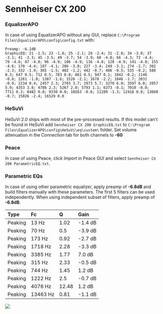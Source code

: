 # Sennheiser CX 200

### EqualizerAPO
In case of using EqualizerAPO without any GUI, replace `C:\Program Files\EqualizerAPO\config\config.txt`
with:
```
Preamp: -6.1dB
GraphicEQ: 21 -1.5; 23 -1.8; 25 -2.1; 28 -2.4; 31 -2.8; 34 -3.0; 37 -3.1; 41 -3.3; 45 -3.5; 49 -3.7; 54 -3.9; 60 -4.0; 66 -4.3; 72 -4.4; 79 -4.6; 87 -4.8; 96 -4.9; 106 -4.9; 116 -4.8; 128 -4.9; 141 -4.8; 155 -4.6; 170 -4.4; 187 -4.1; 206 -3.8; 227 -3.4; 249 -3.1; 274 -2.7; 302 -2.3; 332 -1.9; 365 -1.5; 402 -1.2; 442 -0.7; 486 -0.5; 535 -0.2; 588 0.3; 647 0.5; 712 0.5; 783 0.8; 861 0.5; 947 0.1; 1042 -0.2; 1146 -0.8; 1261 -1.0; 1387 -1.6; 1526 -2.1; 1678 -2.2; 1846 -1.7; 2031 -0.9; 2234 0.4; 2457 2.3; 2703 3.7; 2973 5.7; 3270 6.0; 3597 6.0; 3957 5.9; 4353 3.8; 4788 2.3; 5267 2.0; 5793 1.1; 6373 -0.1; 7010 -0.0; 7711 0.3; 8482 0.0; 9330 0.0; 10263 -0.6; 11289 -1.3; 12418 0.0; 13660 -0.7; 15026 -2.4; 16529 0.0
```

### HeSuVi
HeSuVi 2.0 ships with most of the pre-processed results. If this model can't be found in HeSuVi add
`Sennheiser CX 200 GraphicEQ.txt` to `C:\Program Files\EqualizerAPO\config\HeSuVi\eq\custom\` folder.
Set volume attenuation in the Connection tab for both channels to **-60**

### Peace
In case of using Peace, click *Import* in Peace GUI and select `Sennheiser CX 200 ParametricEQ.txt`.

### Parametric EQs
In case of using other parametric equalizer, apply preamp of **-6.8dB** and build filters manually
with these parameters. The first 5 filters can be used independently.
When using independent subset of filters, apply preamp of **-6.8dB**.

| Type    | Fc       |     Q | Gain    |
|:--------|:---------|:------|:--------|
| Peaking | 13 Hz    |  1.02 | -1.4 dB |
| Peaking | 70 Hz    |  0.5  | -3.9 dB |
| Peaking | 173 Hz   |  0.92 | -2.7 dB |
| Peaking | 1718 Hz  |  2.28 | -3.3 dB |
| Peaking | 3385 Hz  |  1.77 | 7.0 dB  |
| Peaking | 315 Hz   |  2.33 | -0.5 dB |
| Peaking | 744 Hz   |  1.45 | 1.2 dB  |
| Peaking | 1222 Hz  |  2.5  | -0.7 dB |
| Peaking | 4076 Hz  | 12.48 | 1.2 dB  |
| Peaking | 13463 Hz |  0.81 | -1.1 dB |

![](https://raw.githubusercontent.com/jaakkopasanen/AutoEq/master/results/innerfidelity/sbaf-serious/Sennheiser%20CX%20200/Sennheiser%20CX%20200.png)